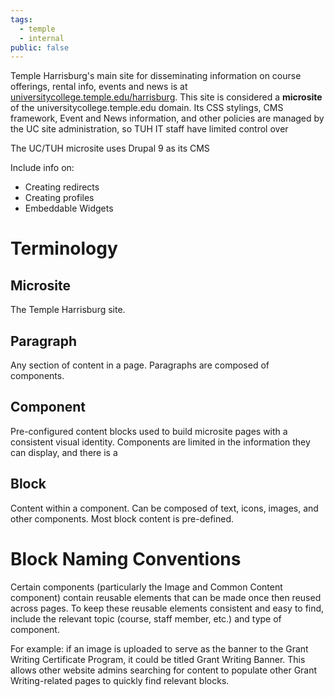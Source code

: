 ```yaml
---
tags:
  - temple
  - internal
public: false
---
```

Temple Harrisburg's main site for disseminating information on course offerings, rental info, events and news is at [universitycollege.temple.edu/harrisburg](https:\\universitycollege.temple.edu/harrisburg). This site is considered a **microsite** of the universitycollege.temple.edu domain. Its CSS stylings, CMS framework, Event and News information, and other policies are managed by the UC site administration, so TUH IT staff have limited control over

The UC/TUH microsite uses Drupal 9 as its CMS

Include info on:

- Creating redirects
- Creating profiles
- Embeddable Widgets

# Terminology

## Microsite

The Temple Harrisburg site.

## Paragraph

Any section of content in a page. Paragraphs are composed of components.

## Component

Pre-configured content blocks used to build microsite pages with a consistent visual identity. Components are limited in the information they can display, and there is a

## Block

Content within a component. Can be composed of text, icons, images, and other components. Most block content is pre-defined.

# Block Naming Conventions

Certain components (particularly the Image and Common Content component) contain reusable elements that can be made once then reused across pages. To keep these reusable elements consistent and easy to find, include the relevant topic (course, staff member, etc.) and type of component.

For example: if an image is uploaded to serve as the banner to the Grant Writing Certificate Program, it could be titled Grant Writing Banner. This allows other website admins searching for content to populate other Grant Writing-related pages to quickly find relevant blocks.